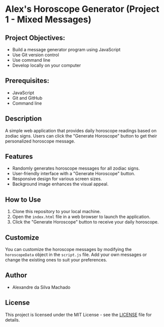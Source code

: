# Alex's Horoscope Generator (Project 1 - Mixed Messages)

## Project Objectives:
- Build a message generator program using JavaScript
- Use Git version control
- Use command line
- Develop locally on your computer
## Prerequisites:
- JavaScript
- Git and GitHub
- Command line

## Description
A simple web application that provides daily horoscope readings based on zodiac signs. Users can click the "Generate Horoscope" button to get their personalized horoscope message.

## Features

- Randomly generates horoscope messages for all zodiac signs.
- User-friendly interface with a "Generate Horoscope" button.
- Responsive design for various screen sizes.
- Background image enhances the visual appeal.

## How to Use

1. Clone this repository to your local machine.
2. Open the `index.html` file in a web browser to launch the application.
3. Click the "Generate Horoscope" button to receive your daily horoscope.

## Customize

You can customize the horoscope messages by modifying the `horoscopeData` object in the `script.js` file. Add your own messages or change the existing ones to suit your preferences.

## Author

- Alexandre da Silva Machado

## License

This project is licensed under the MIT License - see the [LICENSE](/LICENSE.md) file for details.
